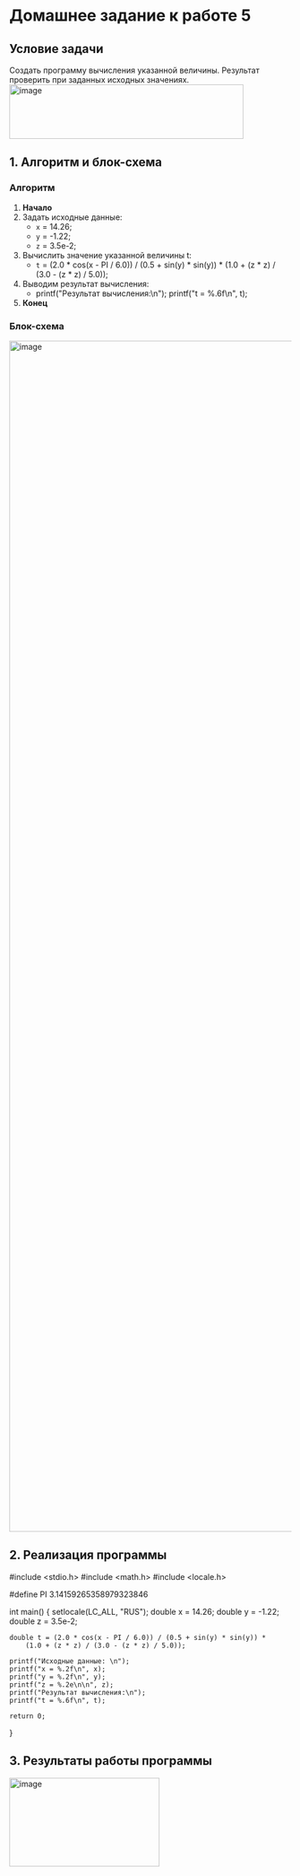 # Домашнее задание к работе 5

## Условие задачи
Создать программу вычисления указанной величины.
Результат проверить при заданных исходных значениях.
<img width="418" height="97" alt="image" src="https://github.com/user-attachments/assets/d4e4509a-b11e-4e4d-a295-8beca7e482d7" />


## 1. Алгоритм и блок-схема

### Алгоритм
1. **Начало**
2. Задать исходные данные:
   - `x` = 14.26; 
   - `y` = -1.22;
   - `z` = 3.5e-2;
3. Вычислить значение указанной величины t:
   - `t` = (2.0 * cos(x - PI / 6.0)) / (0.5 + sin(y) * sin(y)) *
    (1.0 + (z * z) / (3.0 - (z * z) / 5.0));
4. Выводим результат вычисления:
   - printf("Результат вычисления:\n");
printf("t = %.6f\n", t);
5. **Конец**

### Блок-схема
<img width="692" height="2124" alt="image" src="https://github.com/user-attachments/assets/390c67ca-614e-4200-8aa2-511be476b499" />


## 2. Реализация программы
#include <stdio.h>
#include <math.h>
#include <locale.h>

#define PI 3.14159265358979323846

int main() 
{
    setlocale(LC_ALL, "RUS");
    double x = 14.26;
    double y = -1.22;
    double z = 3.5e-2;

    double t = (2.0 * cos(x - PI / 6.0)) / (0.5 + sin(y) * sin(y)) *
        (1.0 + (z * z) / (3.0 - (z * z) / 5.0));

    printf("Исходные данные: \n");
    printf("x = %.2f\n", x);
    printf("y = %.2f\n", y);
    printf("z = %.2e\n\n", z);
    printf("Результат вычисления:\n");
    printf("t = %.6f\n", t);

    return 0;
}

## 3. Результаты работы программы

<img width="268" height="158" alt="image" src="https://github.com/user-attachments/assets/a332b250-d072-404b-9cfa-17d5db4b3596" />



